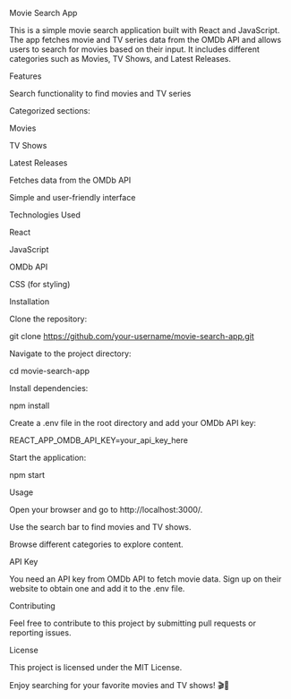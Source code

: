 Movie Search App

This is a simple movie search application built with React and JavaScript. The app fetches movie and TV series data from the OMDb API and allows users to search for movies based on their input. It includes different categories such as Movies, TV Shows, and Latest Releases.

Features

Search functionality to find movies and TV series

Categorized sections:

Movies

TV Shows

Latest Releases

Fetches data from the OMDb API

Simple and user-friendly interface

Technologies Used

React

JavaScript

OMDb API

CSS (for styling)

Installation

Clone the repository:

git clone https://github.com/your-username/movie-search-app.git

Navigate to the project directory:

cd movie-search-app

Install dependencies:

npm install

Create a .env file in the root directory and add your OMDb API key:

REACT_APP_OMDB_API_KEY=your_api_key_here

Start the application:

npm start

Usage

Open your browser and go to http://localhost:3000/.

Use the search bar to find movies and TV shows.

Browse different categories to explore content.

API Key

You need an API key from OMDb API to fetch movie data. Sign up on their website to obtain one and add it to the .env file.

Contributing

Feel free to contribute to this project by submitting pull requests or reporting issues.

License

This project is licensed under the MIT License.

Enjoy searching for your favorite movies and TV shows! 🎬🍿

